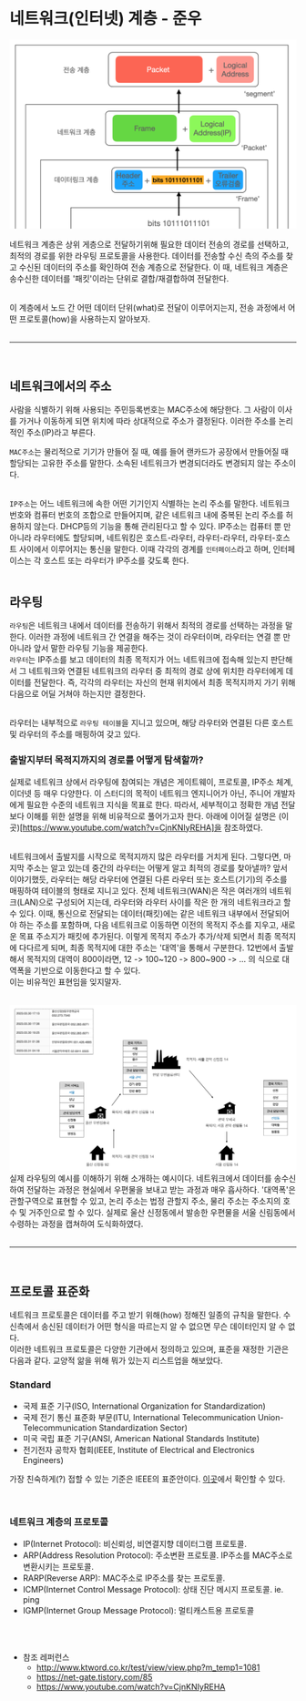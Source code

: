 # 네트워크(인터넷) 계층 - 준우

<img src="/assets/images/ch3/network-hierarchy-unit.png">

네트워크 계층은 상위 게층으로 전달하기위해 필요한 데이터 전송의 경로를 선택하고, 최적의 경로를 위한 라우팅 프로토콜을 사용한다. 데이터를 전송할 수신 측의 주소를 찾고 수신된 데이터의 주소를 확인하여 전송 계층으로 전달한다.
이 때, 네트워크 계층은 송수신한 데이터를 '패킷'이라는 단위로 결합/재결합하여 전달한다.<br>

<br>
이 계층에서 노드 간 어떤 데이터 단위(what)로 전달이 이루어지는지, 전송 과정에서 어떤 프로토콜(how)을 사용하는지 알아보자.<br>
<br>

---

<br>

## 네트워크에서의 주소

사람을 식별하기 위해 사용되는 주민등록번호는 MAC주소에 해당한다. 그 사람이 이사를 가거나 이동하게 되면 위치에 따라 상대적으로 주소가 결정된다. 이러한 주소를 논리적인 주소(IP)라고 부른다.<br>


`MAC주소`는 물리적으로 기기가 만들어 질 때, 예를 들어 랜카드가 공장에서 만들어질 때 할당되는 고유한 주소를 말한다. 소속된 네트워크가 변경되더라도 변경되지 않는 주소이다. <br><br>

`IP주소`는 어느 네트워크에 속한 어떤 기기인지 식별하는 논리 주소를 말한다. 네트워크 번호와 컴퓨터 번호의 조합으로 만들어지며, 같은 네트워크 내에 중복된 논리 주소를 허용하지 않는다. DHCP등의 기능을 통해 관리된다고 할 수 있다.
IP주소는 컴퓨터 뿐 만 아니라 라우터에도 할당되며, 네트워킹은 호스트-라우터, 라우터-라우터, 라우터-호스트 사이에서 이루어지는 통신을 말한다. 이때 각각의 경계를 `인터페이스`라고 하며, 인터페이스는 각 호스트 또는 라우터가 IP주소를 갖도록 한다. <br><br>

## 라우팅
`라우팅`은 네트워크 내에서 데이터를 전송하기 위해서 최적의 경로를 선택하는 과정을 말한다. 이러한 과정에 네트워크 간 연결을 해주는 것이 라우터이며, 라우터는 연결 뿐 만 아니라 앞서 말한 라우팅 기능을 제공한다.<br>
`라우터`는 IP주소를 보고 데이터의 최종 목적지가 어느 네트워크에 접속해 있는지 판단해서 그 네트워크와 연결된 네트워크의 라우터 중 최적의 경로 상에 위치한 라우터에게 데이터를 전달한다. 즉, 각각의 라우터는 자신의 현재 위치에서 최종 목적지까지 가기 위해 다음으로 어딜 거쳐야 하는지만 결정한다. <br><br>

라우터는 내부적으로 `라우팅 테이블`을 지니고 있으며, 해당 라우터와 연결된 다른 호스트 및 라우터의 주소를 매핑하여 갖고 있다. <br>

### 출발지부터 목적지까지의 경로를 어떻게 탐색할까?
실제로 네트워크 상에서 라우팅에 참여되는 개념은 게이트웨이, 프로토콜, IP주소 체계, 이더넷 등 매우 다양한다. 이 스터디의 목적이 네트워크 엔지니어가 아닌, 주니어 개발자에게 필요한 수준의 네트워크 지식을 목표로 한다. 따라서, 세부적이고 정확한 개념 전달보다 이해를 위한 설명을 위해 비유적으로 풀어가고자 한다. 아래에 이어질 설명은 (이곳)[https://www.youtube.com/watch?v=CjnKNIyREHA]을 참조하였다.<br><br>

네트워크에서 출발지를 시작으로 목적지까지 많은 라우터를 거치게 된다. 그렇다면, 마지막 주소는 알고 있는데 중간의 라우터는 어떻게 알고 최적의 경로를 찾아낼까? 앞서 이야기했듯, 라우터는 해당 라우터에 연결된 다른 라우터 또는 호스트(기기)의 주소를 매핑하여 테이블의 형태로 지니고 있다. 전체 네트워크(WAN)은 작은 여러개의 네트워크(LAN)으로 구성되어 지는데, 라우터와 라우터 사이를 작은 한 개의 네트워크라고 할 수 있다. 이때, 통신으로 전달되는 데이터(패킷)에는 같은 네트워크 내부에서 전달되어야 하는 주소를 포함하며, 다음 네트워크로 이동하면 이전의 목적지 주소를 지우고, 새로운 목표 주소지가 패킷에 추가된다. 이렇게 목적지 주소가 추가/삭제 되면서 최종 목적지에 다다르게 되며, 최종 목적지에 대한 주소는 '대역'을 통해서 구분한다. 12번에서 출발해서 목적지의 대역이 800이라면, 12 -> 100~120 -> 800~900 -> ... 의 식으로 대역폭을 기반으로 이동한다고 할 수 있다.<br>이는 비유적인 표현임을 잊지말자.<br><br>

<img src="/assets/images/ch3/routing-example.png">

<br>
실제 라우팅의 예시를 이해하기 위해 소개하는 예시이다. 네트워크에서 데이터를 송수신하여 전달하는 과정은 현실에서 우편물을 보내고 받는 과정과 매우 흡사하다. '대역폭'은 관할구역으로 표현할 수 있고, 논리 주소는 법정 관할지 주소, 물리 주소는 주소지의 호수 및 거주인으로 할 수 있다. 실제로 울산 신정동에서 발송한 우편물을 서울 신림동에서 수령하는 과정을 캡쳐하여 도식화하였다.<br>







<br>

---

<br>

## 프로토콜 표준화

네트워크 프로토콜은 데이터를 주고 받기 위해(how) 정해진 일종의 규칙을 말한다. 수신측에서 송신된 데이터가 어떤 형식을 따르는지 알 수 없으면 무슨 데이터인지 알 수 없다.<br>
이러한 네트워크 프로토콜은 다양한 기관에서 정의하고 있으며, 표준을 재정한 기관은 다음과 같다. 교양적 앎을 위해 뭐가 있는지 리스트업을 해보았다.<br>

### Standard
- 국제 표준 기구(ISO, International Organization for Standardization)
- 국제 전기 통신 표준화 부문(ITU, International Telecommunication Union-Telecommunication Standardization Sector)
- 미국 국립 표준 기구(ANSI, American National Standards Institute)
- 전기전자 공학자 협회(IEEE, Institute of Electrical and Electronics Engineers)

가장 친숙하게(?) 접할 수 있는 기준은 IEEE의 표준안이다. [이곳](http://www.ktword.co.kr/test/view/view.php?m_temp1=1081)에서 확인할 수 있다.<br>

<br>

### 네트워크 계층의 프로토콜

- IP(Internet Protocol): 비신뢰성, 비연결지향 데이터그램 프로토콜.
- ARP(Address Resolution Protocol): 주소변환 프로토콜. IP주소를 MAC주소로 변환시키는 프로토콜.
- RARP(Reverse ARP): MAC주소로 IP주소를 찾는 프로토콜.
- ICMP(Internet Control Message Protocol): 상태 진단 메시지 프로토콜. ie. ping
- IGMP(Internet Group Message Protocol): 멀티캐스트용 프로토콜


<br>
<br>


- 참조 레퍼런스
    - http://www.ktword.co.kr/test/view/view.php?m_temp1=1081
    - https://net-gate.tistory.com/85
    - https://www.youtube.com/watch?v=CjnKNIyREHA

